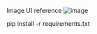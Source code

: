 Image UI reference
![image](https://github.com/AguirreCode/project-analisys/assets/89716257/b978bd59-6c83-4903-b92e-35e5026053aa)

pip install -r requirements.txt
